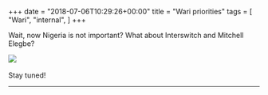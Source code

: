 +++
date = "2018-07-06T10:29:26+00:00"
title = "Wari priorities"
tags = [
    "Wari",
    "internal",
]
+++

Wait, now Nigeria is not important? What about Interswitch and Mitchell Elegbe?

<div class="container" style="width:auto">
  <a target="blank" href="https://res.cloudinary.com/vincentstradic/image/upload/v1526131489/work/j8-1.jpg">
    <img src="https://res.cloudinary.com/vincentstradic/image/upload/bo_2px_solid_rgb:279d14/v1526131489/work/j8-1.jpg" style="max-width:100%">
  </a>
</div>
<br>
Stay tuned!
<!--more-->



<hr>
